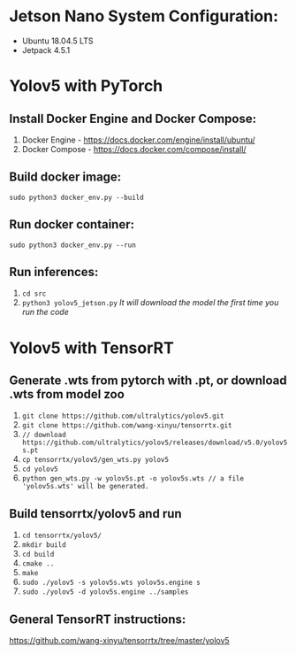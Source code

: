# Jetson Nano System Configuration:
- Ubuntu 18.04.5 LTS
- Jetpack 4.5.1


# Yolov5 with PyTorch

## Install Docker Engine and Docker Compose:
1. Docker Engine - https://docs.docker.com/engine/install/ubuntu/
2. Docker Compose - https://docs.docker.com/compose/install/

## Build docker image:
`sudo python3 docker_env.py --build`

## Run docker container:
`sudo python3 docker_env.py --run`

## Run inferences:
1. `cd src`
2. `python3 yolov5_jetson.py`
*It will download the model the first time you run the code*


# Yolov5 with TensorRT

## Generate .wts from pytorch with .pt, or download .wts from model zoo
1. `git clone https://github.com/ultralytics/yolov5.git`
2. `git clone https://github.com/wang-xinyu/tensorrtx.git`
3. `// download https://github.com/ultralytics/yolov5/releases/download/v5.0/yolov5s.pt`
4. `cp tensorrtx/yolov5/gen_wts.py yolov5`
5. `cd yolov5`
6. `python gen_wts.py -w yolov5s.pt -o yolov5s.wts // a file 'yolov5s.wts' will be generated.`

## Build tensorrtx/yolov5 and run
1. `cd tensorrtx/yolov5/`
2. `mkdir build`
3. `cd build`
4. `cmake ..`
5. `make`
6. `sudo ./yolov5 -s yolov5s.wts yolov5s.engine s`
7. `sudo ./yolov5 -d yolov5s.engine ../samples`

## General TensorRT instructions:
https://github.com/wang-xinyu/tensorrtx/tree/master/yolov5
